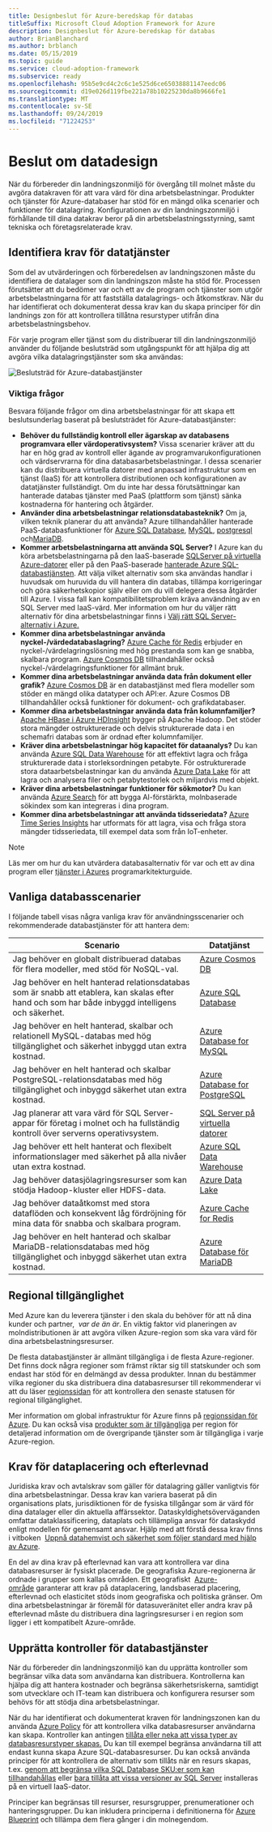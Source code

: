 ```yaml
---
title: Designbeslut för Azure-beredskap för databas
titleSuffix: Microsoft Cloud Adoption Framework for Azure
description: Designbeslut för Azure-beredskap för databas
author: BrianBlanchard
ms.author: brblanch
ms.date: 05/15/2019
ms.topic: guide
ms.service: cloud-adoption-framework
ms.subservice: ready
ms.openlocfilehash: 95b5e9cd4c2c6c1e525d6ce65038881147eedc06
ms.sourcegitcommit: d19e026d119fbe221a78b10225230da8b9666fe1
ms.translationtype: MT
ms.contentlocale: sv-SE
ms.lasthandoff: 09/24/2019
ms.locfileid: "71224253"
---
```

# <a name="data-design-decisions"></a>Beslut om datadesign

När du förbereder din landningszonmiljö för övergång till molnet måste du avgöra datakraven för att vara värd för dina arbetsbelastningar. Produkter och tjänster för Azure-databaser har stöd för en mängd olika scenarier och funktioner för datalagring. Konfigurationen av din landningszonmiljö i förhållande till dina datakrav beror på din arbetsbelastningsstyrning, samt tekniska och företagsrelaterade krav.

## <a name="identify-data-services-requirements"></a>Identifiera krav för datatjänster

Som del av utvärderingen och förberedelsen av landningszonen måste du identifiera de datalager som din landningszon måste ha stöd för. Processen förutsätter att du bedömer var och ett av de program och tjänster som utgör arbetsbelastningarna för att fastställa datalagrings- och åtkomstkrav. När du har identifierat och dokumenterat dessa krav kan du skapa principer för din landnings zon för att kontrollera tillåtna resurstyper utifrån dina arbetsbelastningsbehov.

För varje program eller tjänst som du distribuerar till din landningszonmiljö använder du följande beslutsträd som utgångspunkt för att hjälpa dig att avgöra vilka datalagringstjänster som ska användas:

![Beslutsträd för Azure-databastjänster](../../_images/ready/data-decision-tree.png)

### <a name="key-questions"></a>Viktiga frågor

Besvara följande frågor om dina arbetsbelastningar för att skapa ett beslutsunderlag baserat på beslutsträdet för Azure-databastjänster:

- **Behöver du fullständig kontroll eller ägarskap av databasens programvara eller värdoperativsystem?** Vissa scenarier kräver att du har en hög grad av kontroll eller ägande av programvarukonfigurationen och värdservrarna för dina databasarbetsbelastningar. I dessa scenarier kan du distribuera virtuella datorer med anpassad infrastruktur som en tjänst (IaaS) för att kontrollera distributionen och konfigurationen av datatjänster fullständigt. Om du inte har dessa förutsättningar kan hanterade databas tjänster med PaaS (plattform som tjänst) sänka kostnaderna för hantering och åtgärder.
- **Använder dina arbetsbelastningar relationsdatabasteknik?** Om ja, vilken teknik planerar du att använda? Azure tillhandahåller hanterade PaaS-databasfunktioner för [Azure SQL Database](https://docs.microsoft.com/azure/sql-database/sql-database-technical-overview), [MySQL](https://docs.microsoft.com/azure/mysql/overview), [postgresql](https://docs.microsoft.com/azure/postgresql/overview) och[MariaDB](https://docs.microsoft.com/azure/mariadb/overview).
- **Kommer arbetsbelastningarna att använda SQL Server?** I Azure kan du köra arbetsbelastningarna på den IaaS-baserade [SQLServer på virtuella Azure-datorer](https://azure.microsoft.com/services/virtual-machines/sql-server) eller på den PaaS-baserade [ hanterade Azure SQL-databastjänsten](https://docs.microsoft.com/azure/sql-database/sql-database-technical-overview). Att välja vilket alternativ som ska användas handlar i huvudsak om huruvida du vill hantera din databas, tillämpa korrigeringar och göra säkerhetskopior själv eller om du vill delegera dessa åtgärder till Azure. I vissa fall kan kompatibilitetsproblem kräva användning av en SQL Server med IaaS-värd. Mer information om hur du väljer rätt alternativ för dina arbetsbelastningar finns i [Välj rätt SQL Server-alternativ i Azure.](https://docs.microsoft.com/azure/sql-database/sql-database-paas-vs-sql-server-iaas)
- **Kommer dina arbetsbelastningar använda nyckel-/värdedatabaslagring?** [Azure Cache för Redis](https://docs.microsoft.com/azure/azure-cache-for-redis/cache-overview) erbjuder en nyckel-/värdelagringslösning med hög prestanda som kan ge snabba, skalbara program. [Azure Cosmos DB](https://docs.microsoft.com/azure/cosmos-db/introduction) tillhandahåller också nyckel-/värdelagringsfunktioner för allmänt bruk.
- **Kommer dina arbetsbelastningar använda data från dokument eller grafik?** [Azure Cosmos DB](https://docs.microsoft.com/azure/cosmos-db/introduction) är en databastjänst med flera modeller som stöder en mängd olika datatyper och API:er. Azure Cosmos DB tillhandahåller också funktioner för dokument- och grafikdatabaser.
- **Kommer dina arbetsbelastningar använda data från kolumnfamiljer?** [Apache HBase i Azure HDInsight](https://docs.microsoft.com/azure/hdinsight/hbase/apache-hbase-overview) bygger på Apache Hadoop. Det stöder stora mängder ostrukturerade och delvis strukturerade data i en schemafri databas som är ordnad efter kolumnfamiljer.
- **Kräver dina arbetsbelastningar hög kapacitet för dataanalys?** Du kan använda [Azure SQL Data Warehouse](https://docs.microsoft.com/azure/sql-data-warehouse/sql-data-warehouse-overview-what-is) för att effektivt lagra och fråga strukturerade data i storleksordningen petabyte. För ostrukturerade stora dataarbetsbelastningar kan du använda [Azure Data Lake](https://azure.microsoft.com/solutions/data-lake) för att lagra och analysera filer och petabytestorlek och miljardvis med objekt.
- **Kräver dina arbetsbelastningar funktioner för sökmotor?** Du kan använda [Azure Search](https://docs.microsoft.com/azure/search/search-what-is-azure-search) för att bygga AI-förstärkta, molnbaserade sökindex som kan integreras i dina program.
- **Kommer dina arbetsbelastningar att använda tidsseriedata?** [Azure Time Series Insights](https://docs.microsoft.com/azure/time-series-insights/time-series-insights-overview) har utformats för att lagra, visa och fråga stora mängder tidsseriedata, till exempel data som från IoT-enheter.

> [!NOTE]
> Läs mer om hur du kan utvärdera databasalternativ för var och ett av dina program eller [tjänster i Azures](https://docs.microsoft.com/azure/architecture/guide/technology-choices/data-store-comparison) programarkitekturguide.

## <a name="common-database-scenarios"></a>Vanliga databasscenarier

I följande tabell visas några vanliga krav för användningsscenarier och rekommenderade databastjänster för att hantera dem:

| **Scenario** | **Datatjänst** |
|-----|-----|
| Jag behöver en globalt distribuerad databas för flera modeller, med stöd för NoSQL-val. | [Azure Cosmos DB](https://docs.microsoft.com/azure/cosmos-db/introduction) |
| Jag behöver en helt hanterad relationsdatabas som är snabb att etablera, kan skalas efter hand och som har både inbyggd intelligens och säkerhet. | [Azure SQL Database](https://docs.microsoft.com/azure/sql-database/sql-database-technical-overview) |
| Jag behöver en helt hanterad, skalbar och relationell MySQL-databas med hög tillgänglighet och säkerhet inbyggd utan extra kostnad. | [Azure Database for MySQL](https://docs.microsoft.com/azure/mysql/overview) |
| Jag behöver en helt hanterad och skalbar PostgreSQL-relationsdatabas med hög tillgänglighet och inbyggd säkerhet utan extra kostnad. | [Azure Database for PostgreSQL](https://docs.microsoft.com/azure/postgresql/overview) |
| Jag planerar att vara värd för SQL Server-appar för företag i molnet och ha fullständig kontroll över serverns operativsystem. | [SQL Server på virtuella datorer](https://docs.microsoft.com/azure/virtual-machines/windows/sql/virtual-machines-windows-sql-server-iaas-overview) |
| Jag behöver ett helt hanterat och flexibelt informationslager med säkerhet på alla nivåer utan extra kostnad. | [Azure SQL Data Warehouse](https://docs.microsoft.com/azure/sql-data-warehouse/sql-data-warehouse-overview-what-is) |
| Jag behöver datasjölagringsresurser som kan stödja Hadoop-kluster eller HDFS-data. | [Azure Data Lake](https://azure.microsoft.com/solutions/data-lake) |
| Jag behöver dataåtkomst med stora dataflöden och konsekvent låg fördröjning för mina data för snabba och skalbara program. | [Azure Cache for Redis](https://docs.microsoft.com/azure/azure-cache-for-redis/cache-overview) |
| Jag behöver en helt hanterad och skalbar MariaDB-relationsdatabas med hög tillgänglighet och inbyggd säkerhet utan extra kostnad. | [Azure Database för MariaDB](https://docs.microsoft.com/azure/mariadb/overview) |

## <a name="regional-availability"></a>Regional tillgänglighet

Med Azure kan du leverera tjänster i den skala du behöver för att nå dina kunder och partner,  _var de än är_. En viktig faktor vid planeringen av molndistributionen är att avgöra vilken Azure-region som ska vara värd för dina arbetsbelastningsresurser.

De flesta databastjänster är allmänt tillgängliga i de flesta Azure-regioner. Det finns dock några regioner som främst riktar sig till statskunder och som endast har stöd för en delmängd av dessa produkter. Innan du bestämmer vilka regioner du ska distribuera dina databasresurser till rekommenderar vi att du läser [regionssidan](https://azure.microsoft.com/global-infrastructure/services/?regions=all&products=data-factory,sql-server-stretch-database,redis-cache,database-migration,sql-data-warehouse,postgresql,mariadb,cosmos-db,mysql,sql-database) för att kontrollera den senaste statusen för regional tillgänglighet.

Mer information om global infrastruktur för Azure finns på [regionssidan för Azure](https://azure.microsoft.com/global-infrastructure/regions). Du kan också visa [produkter som är tillgängliga](https://azure.microsoft.com/global-infrastructure/services/?regions=all&products=all) per region för detaljerad information om de övergripande tjänster som är tillgängliga i varje Azure-region.

## <a name="data-residency-and-compliance-requirements"></a>Krav för dataplacering och efterlevnad

Juridiska krav och avtalskrav som gäller för datalagring gäller vanligtvis för dina arbetsbelastningar. Dessa krav kan variera baserat på din organisations plats, jurisdiktionen för de fysiska tillgångar som är värd för dina datalager eller din aktuella affärssektor. Dataskyldighetsöverväganden omfattar dataklassificering, dataplats och tillämpliga ansvar för dataskydd enligt modellen för gemensamt ansvar. Hjälp med att förstå dessa krav finns i vitboken  [Uppnå datahemvist och säkerhet som följer standard med hjälp av Azure](https://azure.microsoft.com/resources/achieving-compliant-data-residency-and-security-with-azure).

En del av dina krav på efterlevnad kan vara att kontrollera var dina databasresurser är fysiskt placerade. De geografiska Azure-regionerna är ordnade i grupper som kallas områden. Ett geografiskt  [Azure-område](https://azure.microsoft.com/global-infrastructure/geographies) garanterar att krav på dataplacering, landsbaserad placering, efterlevnad och elasticitet stöds inom geografiska och politiska gränser. Om dina arbetsbelastningar är föremål för datasuveränitet eller andra krav på efterlevnad måste du distribuera dina lagringsresurser i en region som ligger i ett kompatibelt Azure-område.

## <a name="establish-controls-for-database-services"></a>Upprätta kontroller för databastjänster

När du förbereder din landningszonmiljö kan du upprätta kontroller som begränsar vilka data som användarna kan distribuera. Kontrollerna kan hjälpa dig att hantera kostnader och begränsa säkerhetsriskerna, samtidigt som utvecklare och IT-team kan distribuera och konfigurera resurser som behövs för att stödja dina arbetsbelastningar.

När du har identifierat och dokumenterat kraven för landningszonen kan du använda [Azure Policy](https://docs.microsoft.com/azure/governance/policy/overview) för att kontrollera vilka databasresurser användarna kan skapa. Kontroller kan antingen [tillåta eller neka att vissa typer av databasresurstyper skapas.](https://docs.microsoft.com/azure/governance/policy/samples/allowed-resource-types) Du kan till exempel begränsa användarna till att endast kunna skapa Azure SQL-databasresurser. Du kan också använda principer för att kontrollera de alternativ som tillåts när en resurs skapas, t.ex. [genom att begränsa vilka SQL Database SKU:er som kan tillhandahållas](https://docs.microsoft.com/azure/governance/policy/samples/allowed-sql-db-skus) eller [bara tillåta att vissa versioner av SQL Server](https://docs.microsoft.com/azure/governance/policy/samples/require-sql-12) installeras på en virtuell IaaS-dator.

Principer kan begränsas till resurser, resursgrupper, prenumerationer och hanteringsgrupper. Du kan inkludera principerna i definitionerna för [Azure Blueprint](https://docs.microsoft.com/azure/governance/blueprints/overview) och tillämpa dem flera gånger i din molnegendom.
